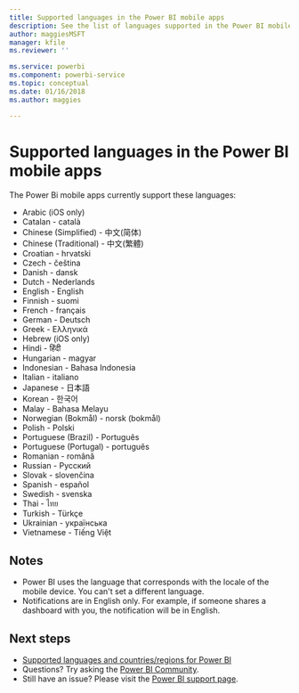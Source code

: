 ```yaml
---
title: Supported languages in the Power BI mobile apps
description: See the list of languages supported in the Power BI mobile apps.
author: maggiesMSFT
manager: kfile
ms.reviewer: ''

ms.service: powerbi
ms.component: powerbi-service
ms.topic: conceptual
ms.date: 01/16/2018
ms.author: maggies

---
```

# Supported languages in the Power BI mobile apps
The Power Bi mobile apps currently support these languages:

* Arabic (iOS only)
* Catalan - català
* Chinese (Simplified) - 中文(简体)
* Chinese (Traditional) - 中文(繁體)
* Croatian - hrvatski
* Czech - čeština
* Danish - dansk
* Dutch - Nederlands
* English - English
* Finnish - suomi
* French - français
* German - Deutsch
* Greek - Ελληνικά
* Hebrew (iOS only)
* Hindi - हिंदी
* Hungarian - magyar
* Indonesian - Bahasa Indonesia
* Italian - italiano
* Japanese - 日本語
* Korean - 한국어
* Malay - Bahasa Melayu
* Norwegian (Bokmål) - norsk (bokmål)
* Polish - Polski
* Portuguese (Brazil) - Português
* Portuguese (Portugal) - português
* Romanian - română
* Russian - Русский
* Slovak - slovenčina
* Spanish - español
* Swedish - svenska
* Thai - ไทย
* Turkish - Türkçe
* Ukrainian - українська
* Vietnamese - Tiếng Việt

## Notes
* Power BI uses the language that corresponds with the locale of the mobile device. You can't set a different language.
* Notifications are in English only. For example, if someone shares a dashboard with you, the notification will be in English. 

## Next steps
* [Supported languages and countries/regions for Power BI](supported-languages-countries-regions.md)
* Questions? Try asking the [Power BI Community](http://community.powerbi.com/).
* Still have an issue? Please visit the [Power BI support page](https://powerbi.microsoft.com/support/).

